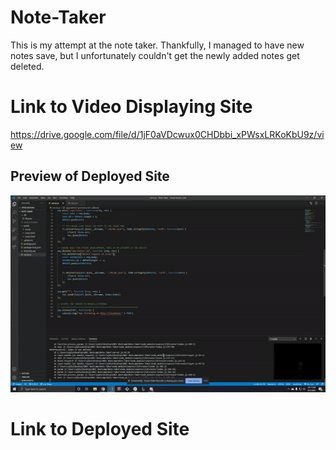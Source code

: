 # Note-Taker

This is my attempt at the note taker. Thankfully, I managed to have new notes save, but I unfortunately couldn't get the newly added notes get deleted.

# Link to Video Displaying Site

https://drive.google.com/file/d/1jF0aVDcwux0CHDbbi_xPWsxLRKoKbU9z/view

## Preview of Deployed Site

<img src="Images\ezgif.com-video-to-gif.gif">

# Link to Deployed Site

